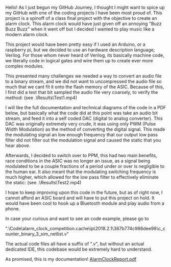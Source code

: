 Hello! As I just begun my GitHub Journey, I thought I might want to spice up my GitHub with one of the coding projects I have been most proud of. This project is a spinoff of a class final project with the objective to create an alarm clock. This alarm clock would have just given off an annoying "Buzz Buzz Buzz" when it went off but I decided I wanted to play music like a modern alarm clock. 

This project would have been pretty easy if I used an Arduino, or a raspberry pi, but we decided to use an hardware description language; Verilog. For those whom never heard of Verilog, its basically machine code, we literally code in logical gates and wire them up to create ever more complex modules. 

This presented many challenges we needed a way to convert an audio file to a binary stream, and we did not want to uncompressed the audio file so much that we cant fit it onto the flash memory of the ASIC. Because of this, I first did a test that bit sampled the audio file very coarsely, to verify the method: (see .\Results\Test1.mp4)

I will like the full documentation and technical diagrams of the code in a PDF below, but basically what the code did at this point was take an audio bit stream, and feed it into a self coded DAC (digital to analog converter). This DAC was originally extremely very crude, it was using only PWM (Pulse Width Modulation) as the method of converting the digital signal. This made the modulating signal an low enough frequency that our output low pass filter did not filter out the modulation signal and caused the static that you hear above.

Afterwards, I decided to switch over to PPM, this had two main benefits, race conditions in the ASIC was no longer an issue, as a signal being modulated to be a couple fractions of a period under or over is negligible to the human ear. It also meant that the modulating switching frequency is much higher, which allowed for the low pass filter to effectively eliminate the static: (see .\Results\Test2.mp4)

I hope to keep improving upon this code in the future, but as of right now, I cannot afford an ASIC board and will have to put this project on hold. It would have been cool to hook up a Bluetooth module and play audio from a phone.

In case your curious and want to see an code example, please go to 

".\Code\alarm_clock_competition.cache\ip\2018.2.1\367b774c986dee98\c_counter_binary_3_sim_netlist.v"

The actual code files all have a suffix of ".v", but without an actual dedicated IDE, this codebase would be extremely hard to understand.

As promised, this is my documentation! [AlarmClockReport.pdf](Results\AlarmClockReport.pdf) 
